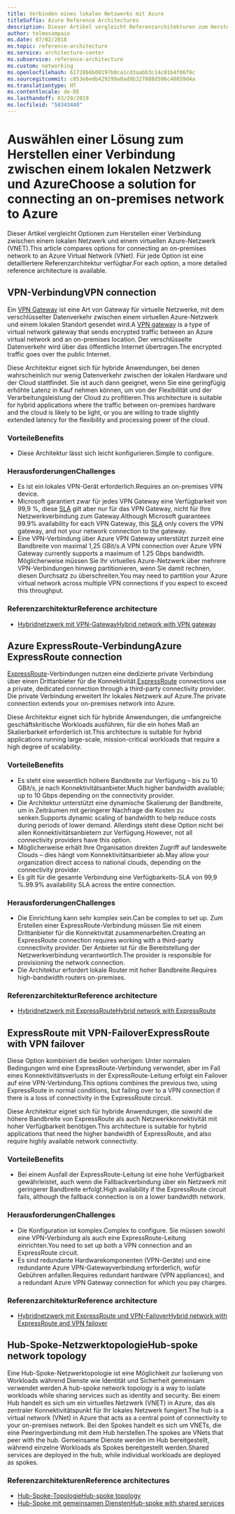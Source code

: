```yaml
---
title: Verbinden eines lokalen Netzwerks mit Azure
titleSuffix: Azure Reference Architectures
description: Dieser Artikel vergleicht Referenzarchitekturen zum Herstellen einer Verbindung zwischen einem lokalen Netzwerk und Azure.
author: telmosampaio
ms.date: 07/02/2018
ms.topic: reference-architecture
ms.service: architecture-center
ms.subservice: reference-architecture
ms.custom: networking
ms.openlocfilehash: 6172866b08197b0ca1cd3aabb3c14c01b4f06f9c
ms.sourcegitcommit: c053e6edb429299a0ad9b327888d596c48859d4a
ms.translationtype: HT
ms.contentlocale: de-DE
ms.lasthandoff: 03/20/2019
ms.locfileid: "58343440"
---
```

# <a name="choose-a-solution-for-connecting-an-on-premises-network-to-azure"></a><span data-ttu-id="c2299-103">Auswählen einer Lösung zum Herstellen einer Verbindung zwischen einem lokalen Netzwerk und Azure</span><span class="sxs-lookup"><span data-stu-id="c2299-103">Choose a solution for connecting an on-premises network to Azure</span></span>

<span data-ttu-id="c2299-104">Dieser Artikel vergleicht Optionen zum Herstellen einer Verbindung zwischen einem lokalen Netzwerk und einem virtuellen Azure-Netzwerk (VNET).</span><span class="sxs-lookup"><span data-stu-id="c2299-104">This article compares options for connecting an on-premises network to an Azure Virtual Network (VNet).</span></span> <span data-ttu-id="c2299-105">Für jede Option ist eine detailliertere Referenzarchitektur verfügbar.</span><span class="sxs-lookup"><span data-stu-id="c2299-105">For each option, a more detailed reference architecture is available.</span></span>

## <a name="vpn-connection"></a><span data-ttu-id="c2299-106">VPN-Verbindung</span><span class="sxs-lookup"><span data-stu-id="c2299-106">VPN connection</span></span>

<span data-ttu-id="c2299-107">Ein [VPN Gateway](/azure/vpn-gateway/vpn-gateway-about-vpngateways) ist eine Art von Gateway für virtuelle Netzwerke, mit dem verschlüsselter Datenverkehr zwischen einem virtuellen Azure-Netzwerk und einem lokalen Standort gesendet wird.</span><span class="sxs-lookup"><span data-stu-id="c2299-107">A [VPN gateway](/azure/vpn-gateway/vpn-gateway-about-vpngateways) is a type of virtual network gateway that sends encrypted traffic between an Azure virtual network and an on-premises location.</span></span> <span data-ttu-id="c2299-108">Der verschlüsselte Datenverkehr wird über das öffentliche Internet übertragen.</span><span class="sxs-lookup"><span data-stu-id="c2299-108">The encrypted traffic goes over the public Internet.</span></span>

<span data-ttu-id="c2299-109">Diese Architektur eignet sich für hybride Anwendungen, bei denen wahrscheinlich nur wenig Datenverkehr zwischen der lokalen Hardware und der Cloud stattfindet. Sie ist auch dann geeignet, wenn Sie eine geringfügig erhöhte Latenz in Kauf nehmen können, um von der Flexibilität und der Verarbeitungsleistung der Cloud zu profitieren.</span><span class="sxs-lookup"><span data-stu-id="c2299-109">This architecture is suitable for hybrid applications where the traffic between on-premises hardware and the cloud is likely to be light, or you are willing to trade slightly extended latency for the flexibility and processing power of the cloud.</span></span>

### <a name="benefits"></a><span data-ttu-id="c2299-110">Vorteile</span><span class="sxs-lookup"><span data-stu-id="c2299-110">Benefits</span></span>

- <span data-ttu-id="c2299-111">Diese Architektur lässt sich leicht konfigurieren.</span><span class="sxs-lookup"><span data-stu-id="c2299-111">Simple to configure.</span></span>

### <a name="challenges"></a><span data-ttu-id="c2299-112">Herausforderungen</span><span class="sxs-lookup"><span data-stu-id="c2299-112">Challenges</span></span>

- <span data-ttu-id="c2299-113">Es ist ein lokales VPN-Gerät erforderlich.</span><span class="sxs-lookup"><span data-stu-id="c2299-113">Requires an on-premises VPN device.</span></span>
- <span data-ttu-id="c2299-114">Microsoft garantiert zwar für jedes VPN Gateway eine Verfügbarkeit von 99,9 %, diese [SLA](https://azure.microsoft.com/support/legal/sla/vpn-gateway/) gilt aber nur für das VPN Gateway, nicht für Ihre Netzwerkverbindung zum Gateway.</span><span class="sxs-lookup"><span data-stu-id="c2299-114">Although Microsoft guarantees 99.9% availability for each VPN Gateway, this [SLA](https://azure.microsoft.com/support/legal/sla/vpn-gateway/) only covers the VPN gateway, and not your network connection to the gateway.</span></span>
- <span data-ttu-id="c2299-115">Eine VPN-Verbindung über Azure VPN Gateway unterstützt zurzeit eine Bandbreite von maximal 1,25 GBit/s.</span><span class="sxs-lookup"><span data-stu-id="c2299-115">A VPN connection over Azure VPN Gateway currently supports a maximum of 1.25 Gbps bandwidth.</span></span> <span data-ttu-id="c2299-116">Möglicherweise müssen Sie Ihr virtuelles Azure-Netzwerk über mehrere VPN-Verbindungen hinweg partitionieren, wenn Sie damit rechnen, diesen Durchsatz zu überschreiten.</span><span class="sxs-lookup"><span data-stu-id="c2299-116">You may need to partition your Azure virtual network across multiple VPN connections if you expect to exceed this throughput.</span></span>

### <a name="reference-architecture"></a><span data-ttu-id="c2299-117">Referenzarchitektur</span><span class="sxs-lookup"><span data-stu-id="c2299-117">Reference architecture</span></span>

- [<span data-ttu-id="c2299-118">Hybridnetzwerk mit VPN-Gateway</span><span class="sxs-lookup"><span data-stu-id="c2299-118">Hybrid network with VPN gateway</span></span>](./vpn.md)

<!-- markdownlint-disable MD024 -->

## <a name="azure-expressroute-connection"></a><span data-ttu-id="c2299-119">Azure ExpressRoute-Verbindung</span><span class="sxs-lookup"><span data-stu-id="c2299-119">Azure ExpressRoute connection</span></span>

<span data-ttu-id="c2299-120">[ExpressRoute](/azure/expressroute/)-Verbindungen nutzen eine dedizierte private Verbindung über einen Drittanbieter für die Konnektivität.</span><span class="sxs-lookup"><span data-stu-id="c2299-120">[ExpressRoute](/azure/expressroute/) connections use a private, dedicated connection through a third-party connectivity provider.</span></span> <span data-ttu-id="c2299-121">Die private Verbindung erweitert Ihr lokales Netzwerk auf Azure.</span><span class="sxs-lookup"><span data-stu-id="c2299-121">The private connection extends your on-premises network into Azure.</span></span>

<span data-ttu-id="c2299-122">Diese Architektur eignet sich für hybride Anwendungen, die umfangreiche geschäftskritische Workloads ausführen, für die ein hohes Maß an Skalierbarkeit erforderlich ist.</span><span class="sxs-lookup"><span data-stu-id="c2299-122">This architecture is suitable for hybrid applications running large-scale, mission-critical workloads that require a high degree of scalability.</span></span>

### <a name="benefits"></a><span data-ttu-id="c2299-123">Vorteile</span><span class="sxs-lookup"><span data-stu-id="c2299-123">Benefits</span></span>

- <span data-ttu-id="c2299-124">Es steht eine wesentlich höhere Bandbreite zur Verfügung – bis zu 10 GBit/s, je nach Konnektivitätsanbieter.</span><span class="sxs-lookup"><span data-stu-id="c2299-124">Much higher bandwidth available; up to 10 Gbps depending on the connectivity provider.</span></span>
- <span data-ttu-id="c2299-125">Die Architektur unterstützt eine dynamische Skalierung der Bandbreite, um in Zeiträumen mit geringerer Nachfrage die Kosten zu senken.</span><span class="sxs-lookup"><span data-stu-id="c2299-125">Supports dynamic scaling of bandwidth to help reduce costs during periods of lower demand.</span></span> <span data-ttu-id="c2299-126">Allerdings steht diese Option nicht bei allen Konnektivitätsanbietern zur Verfügung.</span><span class="sxs-lookup"><span data-stu-id="c2299-126">However, not all connectivity providers have this option.</span></span>
- <span data-ttu-id="c2299-127">Möglicherweise erhält Ihre Organisation direkten Zugriff auf landesweite Clouds – dies hängt vom Konnektivitätsanbieter ab.</span><span class="sxs-lookup"><span data-stu-id="c2299-127">May allow your organization direct access to national clouds, depending on the connectivity provider.</span></span>
- <span data-ttu-id="c2299-128">Es gilt für die gesamte Verbindung eine Verfügbarkeits-SLA von 99,9 %.</span><span class="sxs-lookup"><span data-stu-id="c2299-128">99.9% availability SLA across the entire connection.</span></span>

### <a name="challenges"></a><span data-ttu-id="c2299-129">Herausforderungen</span><span class="sxs-lookup"><span data-stu-id="c2299-129">Challenges</span></span>

- <span data-ttu-id="c2299-130">Die Einrichtung kann sehr komplex sein.</span><span class="sxs-lookup"><span data-stu-id="c2299-130">Can be complex to set up.</span></span> <span data-ttu-id="c2299-131">Zum Erstellen einer ExpressRoute-Verbindung müssen Sie mit einem Drittanbieter für die Konnektivität zusammenarbeiten.</span><span class="sxs-lookup"><span data-stu-id="c2299-131">Creating an ExpressRoute connection requires working with a third-party connectivity provider.</span></span> <span data-ttu-id="c2299-132">Der Anbieter ist für die Bereitstellung der Netzwerkverbindung verantwortlich.</span><span class="sxs-lookup"><span data-stu-id="c2299-132">The provider is responsible for provisioning the network connection.</span></span>
- <span data-ttu-id="c2299-133">Die Architektur erfordert lokale Router mit hoher Bandbreite.</span><span class="sxs-lookup"><span data-stu-id="c2299-133">Requires high-bandwidth routers on-premises.</span></span>

### <a name="reference-architecture"></a><span data-ttu-id="c2299-134">Referenzarchitektur</span><span class="sxs-lookup"><span data-stu-id="c2299-134">Reference architecture</span></span>

- [<span data-ttu-id="c2299-135">Hybridnetzwerk mit ExpressRoute</span><span class="sxs-lookup"><span data-stu-id="c2299-135">Hybrid network with ExpressRoute</span></span>](./expressroute.md)

## <a name="expressroute-with-vpn-failover"></a><span data-ttu-id="c2299-136">ExpressRoute mit VPN-Failover</span><span class="sxs-lookup"><span data-stu-id="c2299-136">ExpressRoute with VPN failover</span></span>

<span data-ttu-id="c2299-137">Diese Option kombiniert die beiden vorherigen: Unter normalen Bedingungen wird eine ExpressRoute-Verbindung verwendet, aber im Fall eines Konnektivitätsverlusts in der ExpressRoute-Leitung erfolgt ein Failover auf eine VPN-Verbindung.</span><span class="sxs-lookup"><span data-stu-id="c2299-137">This options combines the previous two, using ExpressRoute in normal conditions, but failing over to a VPN connection if there is a loss of connectivity in the ExpressRoute circuit.</span></span>

<span data-ttu-id="c2299-138">Diese Architektur eignet sich für hybride Anwendungen, die sowohl die höhere Bandbreite von ExpressRoute als auch Netzwerkkonnektivität mit hoher Verfügbarkeit benötigen.</span><span class="sxs-lookup"><span data-stu-id="c2299-138">This architecture is suitable for hybrid applications that need the higher bandwidth of ExpressRoute, and also require highly available network connectivity.</span></span>

### <a name="benefits"></a><span data-ttu-id="c2299-139">Vorteile</span><span class="sxs-lookup"><span data-stu-id="c2299-139">Benefits</span></span>

- <span data-ttu-id="c2299-140">Bei einem Ausfall der ExpressRoute-Leitung ist eine hohe Verfügbarkeit gewährleistet, auch wenn die Fallbackverbindung über ein Netzwerk mit geringerer Bandbreite erfolgt.</span><span class="sxs-lookup"><span data-stu-id="c2299-140">High availability if the ExpressRoute circuit fails, although the fallback connection is on a lower bandwidth network.</span></span>

### <a name="challenges"></a><span data-ttu-id="c2299-141">Herausforderungen</span><span class="sxs-lookup"><span data-stu-id="c2299-141">Challenges</span></span>

- <span data-ttu-id="c2299-142">Die Konfiguration ist komplex.</span><span class="sxs-lookup"><span data-stu-id="c2299-142">Complex to configure.</span></span> <span data-ttu-id="c2299-143">Sie müssen sowohl eine VPN-Verbindung als auch eine ExpressRoute-Leitung einrichten.</span><span class="sxs-lookup"><span data-stu-id="c2299-143">You need to set up both a VPN connection and an ExpressRoute circuit.</span></span>
- <span data-ttu-id="c2299-144">Es sind redundante Hardwarekomponenten (VPN-Geräte) und eine redundante Azure VPN-Gatewayverbindung erforderlich, wofür Gebühren anfallen.</span><span class="sxs-lookup"><span data-stu-id="c2299-144">Requires redundant hardware (VPN appliances), and a redundant Azure VPN Gateway connection for which you pay charges.</span></span>

### <a name="reference-architecture"></a><span data-ttu-id="c2299-145">Referenzarchitektur</span><span class="sxs-lookup"><span data-stu-id="c2299-145">Reference architecture</span></span>

- [<span data-ttu-id="c2299-146">Hybridnetzwerk mit ExpressRoute und VPN-Failover</span><span class="sxs-lookup"><span data-stu-id="c2299-146">Hybrid network with ExpressRoute and VPN failover</span></span>](./expressroute-vpn-failover.md)

<!-- markdownlint-disable MD024 -->

## <a name="hub-spoke-network-topology"></a><span data-ttu-id="c2299-147">Hub-Spoke-Netzwerktopologie</span><span class="sxs-lookup"><span data-stu-id="c2299-147">Hub-spoke network topology</span></span>

<span data-ttu-id="c2299-148">Eine Hub-Spoke-Netzwerktopologie ist eine Möglichkeit zur Isolierung von Workloads während Dienste wie Identität und Sicherheit gemeinsam verwendet werden.</span><span class="sxs-lookup"><span data-stu-id="c2299-148">A hub-spoke network topology is a way to isolate workloads while sharing services such as identity and security.</span></span> <span data-ttu-id="c2299-149">Bei einem Hub handelt es sich um ein virtuelles Netzwerk (VNET) in Azure, das als zentraler Konnektivitätspunkt für Ihr lokales Netzwerk fungiert.</span><span class="sxs-lookup"><span data-stu-id="c2299-149">The hub is a virtual network (VNet) in Azure that acts as a central point of connectivity to your on-premises network.</span></span> <span data-ttu-id="c2299-150">Bei den Spokes handelt es sich um VNETs, die eine Peeringverbindung mit dem Hub herstellen.</span><span class="sxs-lookup"><span data-stu-id="c2299-150">The spokes are VNets that peer with the hub.</span></span> <span data-ttu-id="c2299-151">Gemeinsame Dienste werden im Hub bereitgestellt, während einzelne Workloads als Spokes bereitgestellt werden.</span><span class="sxs-lookup"><span data-stu-id="c2299-151">Shared services are deployed in the hub, while individual workloads are deployed as spokes.</span></span>

### <a name="reference-architectures"></a><span data-ttu-id="c2299-152">Referenzarchitekturen</span><span class="sxs-lookup"><span data-stu-id="c2299-152">Reference architectures</span></span>

- [<span data-ttu-id="c2299-153">Hub-Spoke-Topologie</span><span class="sxs-lookup"><span data-stu-id="c2299-153">Hub-spoke topology</span></span>](./hub-spoke.md)
- [<span data-ttu-id="c2299-154">Hub-Spoke mit gemeinsamen Diensten</span><span class="sxs-lookup"><span data-stu-id="c2299-154">Hub-spoke with shared services</span></span>](./shared-services.md)

